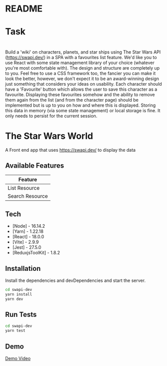 # README

#
# Task
# 

Build a 'wiki' on characters, planets, and star ships using The Star Wars API (https://swapi.dev/) in a SPA with a favourites list feature.
We'd like you to use React with some state management library of your choice (whatever you're most comfortable with).
The design and structure are completely up to you. Feel free to use a CSS framework too, the fancier you can make it look the better, however, we
don't expect it to be an award-winning design just something that considers your ideas on usability.
Each character should have a 'Favourite' button which allows the user to save this character as a favourite. Displaying these favourites somehow
and the ability to remove them again from the list (and from the
character page) should be implemented but is up to you on how and
where this is displayed. Storing this data in memory (via some state management) or local
storage is fine. It only needs to persist for the current session.


# The Star Wars World
A Front end app that uses https://swapi.dev/ to display the data

## Available Features
| Feature         |
|-----------------|
| List Resource   |
| Search Resource |


## Tech
- [Node] - 16.14.2
- [Yarn] - 1.22.18
- [React] - 18.0.0
- [Vite] - 2.9.9
- [Jest] - 27.5.0
- [ReduxjsToolKit] - 1.8.2

## Installation

Install the dependencies and devDependencies and start the server.

```sh
cd swapi-dev
yarn install
yarn dev
```

## Run Tests
```sh
cd swapi-dev
yarn test
```

## Demo
[Demo Video](./DemoVideo/DemoVideo.mp4)

